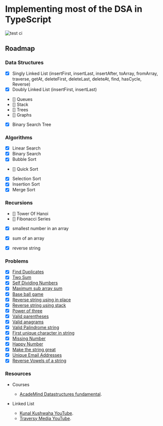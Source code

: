 # Implementing most of the DSA in TypeScript

![test ci](https://github.com/chetannn/dsa-in-typescript/actions/workflows/test.yml/badge.svg)

## Roadmap

### Data Structures

* [x] Singly Linked List (insertFirst, insertLast, insertAfter, toArray, fromArray, traverse, getAt, deleteFirst, deleteLast, deleteAt, find, hasCycle, Reverse)
* [x] Doubly Linked List (insertFirst, insertLast)
* [] Queues
* [] Stack
* [] Trees
* [] Graphs
* [x] Binary Search Tree

### Algorithms

* [x] Linear Search
* [x] Binary Search
* [x] Bubble Sort
* [] Quick Sort
* [x] Selection Sort
* [x] Insertion Sort
* [x] Merge Sort

### Recursions

* [] Tower Of Hanoi
* [] Fibonacci Series
* [x] smallest number in an array
* [x] sum of an array
* [x] reverse string


### Problems

* [x] [Find Duplicates](https://leetcode.com/problems/contains-duplicate)
* [x] [Two Sum](https://leetcode.com/problems/two-sum)
* [x] [Self Dividing Numbers](https://leetcode.com/problems/self-dividing-numbers)
* [x] [Maximum sub array sum](https://leetcode.com/problems/maximum-subarray)
* [x] [Base ball game](https://leetcode.com/problems/baseball-game)
* [x] [Reverse string using in place](https://leetcode.com/problems/reverse-string)
* [x] [Reverse string using stack](https://leetcode.com/problems/reverse-string)
* [x] [Power of three](https://leetcode.com/problems/power-of-three)
* [x] [Valid parentheses](https://leetcode.com/problems/valid-parentheses)
* [x] [Valid anagrams](https://leetcode.com/problems/valid-anagram)
* [x] [Valid Palindrome string](https://leetcode.com/problems/valid-palindrome)
* [x] [First unique character in string](https://leetcode.com/problems/first-unique-character-in-a-string)
* [x] [Missing Number](https://leetcode.com/problems/missing-number)
* [x] [Happy Number](https://leetcode.com/problems/happy-number)
* [x] [Make the string great](https://leetcode.com/problems/make-the-string-great)
* [x] [Unique Email Addresses](https://leetcode.com/problems/unique-email-addresses)
* [x] [Reverse Vowels of a string](https://leetcode.com/problems/reverse-vowels-of-a-string)

### Resources

- Courses
    - [AcadeMind Datastructures fundamental](https://pro.academind.com/p/javascript-datastructures-the-fundamentals).

- Linked List
  - [Kunal Kushwaha YouTube](https://www.youtube.com/watch?v=58YbpRDc4yw).
  - [Traversy Media YouTube](https://www.youtube.com/watch?v=58YbpRDc4yw).
